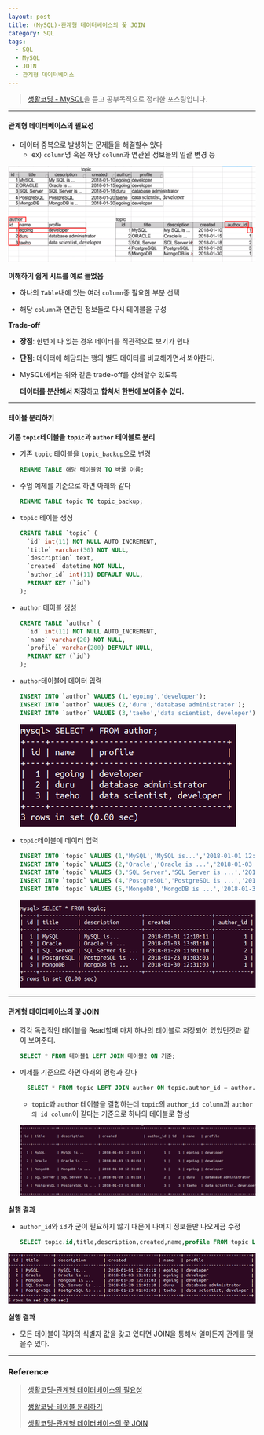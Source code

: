 ```yaml
---
layout: post
title: (MySQL)-관계형 데이터베이스의 꽃 JOIN
category: SQL
tags:
  - SQL
  - MySQL
  - JOIN
  - 관계형 데이터베이스
---
```




> [생활코딩 - MySQL](https://opentutorials.org/course/3161)을 듣고 공부목적으로 정리한 포스팅입니다.

---



#### 관계형 데이터베이스의 필요성

- 데이터 중복으로 발생하는 문제들을 해결할수 있다
  - ex) `column`명 혹은 해당 `column`과 연관된 정보들의 일괄 변경 등



![sqlrelationaldatabase](/assets/database/mysql/sqlrelationaldatabase.png)

**이해하기 쉽게 시트를 예로 들었음**

- 하나의 `Table`내에 있는 여러 `column`중 필요한 부분 선택

- 해당 `column`과 연관된 정보들로 다시 테이블을 구성



**Trade-off**

- **장점**: 한번에 다 있는 경우 데이터를 직관적으로 보기가 쉽다

- **단점**: 데이터에 해당되는 행의 별도 데이터를 비교해가면서 봐야한다.

- MySQL에서는 위와 같은 trade-off를 상쇄할수 있도록 

  **데이터를 분산해서 저장**하고 **합쳐서 한번에 보여줄수 있다.**

---

#### 테이블 분리하기

**기존 `topic`테이블을 `topic`과 `author` 테이블로 분리**

- 기존 `topic` 테이블을 `topic_backup`으로 변경

  ```sql
  RENAME TABLE 해당 테이블명 TO 바꿀 이름;
  ```

- 수업 예제를 기준으로 하면 아래와 같다

  ```sql
  RENAME TABLE topic TO topic_backup;
  ```

- `topic` 테이블 생성

  ```sql
  CREATE TABLE `topic` (
    `id` int(11) NOT NULL AUTO_INCREMENT,
    `title` varchar(30) NOT NULL,
    `description` text,
    `created` datetime NOT NULL,
    `author_id` int(11) DEFAULT NULL,
    PRIMARY KEY (`id`)
  );
  ```

- `author` 테이블 생성

  ```sql
  CREATE TABLE `author` (
    `id` int(11) NOT NULL AUTO_INCREMENT,
    `name` varchar(20) NOT NULL,
    `profile` varchar(200) DEFAULT NULL,
    PRIMARY KEY (`id`)
  );
  ```

- `author`테이블에 데이터 입력

  ```sql
  INSERT INTO `author` VALUES (1,'egoing','developer');
  INSERT INTO `author` VALUES (2,'duru','database administrator');
  INSERT INTO `author` VALUES (3,'taeho','data scientist, developer');
  ```

  ![sqlauthortable](/assets/database/mysql/sqlauthortable.png)

- `topic`테이블에 데이터 입력

  ```sql
  INSERT INTO `topic` VALUES (1,'MySQL','MySQL is...','2018-01-01 12:10:11',1);
  INSERT INTO `topic` VALUES (2,'Oracle','Oracle is ...','2018-01-03 13:01:10',1);
  INSERT INTO `topic` VALUES (3,'SQL Server','SQL Server is ...','2018-01-20 11:01:10',2);
  INSERT INTO `topic` VALUES (4,'PostgreSQL','PostgreSQL is ...','2018-01-23 01:03:03',3);
  INSERT INTO `topic` VALUES (5,'MongoDB','MongoDB is ...','2018-01-30 12:31:03',1);
  ```

  ![sqltopictable](/assets/database/mysql/sqltopictable.png)

---

#### 관계형 데이터베이스의 꽃 JOIN

- 각각 독립적인 테이블을 Read할때 마치 하나의 테이블로 저장되어 있었던것과 같이 보여준다.

  ```sql
  SELECT * FROM 테이블1 LEFT JOIN 테이블2 ON 기준;
  ```

- 예제를 기준으로 하면 아래의 명령과 같다

  ```sql
    SELECT * FROM topic LEFT JOIN author ON topic.author_id = author.id;
  ```
  
  - `topic`과 `author` 테이블을 결합하는데 `topic`의 `author_id column`과 `author의 id column`이 같다는 기준으로 하나의 테이블로 합성
  
  ![sqljoin1](/assets/database/mysql/sqljoin1.png)


**실행 결과**

- `author_id`와 `id`가 굳이 필요하지 않기 때문에 나머지 정보들만 나오게끔 수정

  ```sql
  SELECT topic.id,title,description,created,name,profile FROM topic LEFT JOIN author ON topic.author_id = author.id;
  ```

![sqljoin2](/assets/database/mysql/sqljoin2.png)

**실행 결과**

- 모든 테이블이 각자의 식별자 값을 갖고 있다면 JOIN을 통해서 얼마든지 관계를 맺을수 있다.

---



### Reference

> [생활코딩-관계형 데이터베이스의 필요성](https://opentutorials.org/course/3161/19544)
>
> [생활코딩-테이블 분리하기](https://opentutorials.org/course/3161/19521)
>
> [생활코딩-관계형 데이터베이스의 꽃 JOIN](https://opentutorials.org/course/3161/19545)
